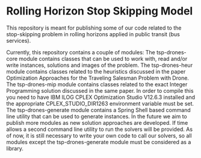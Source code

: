 # Rolling Horizon Stop Skipping Model

This repository is meant for publishing some of our code related to the stop-skipping problem in rolling horizons applied in public transit (bus services).

Currently, this repository contains a couple of modules:
The tsp-drones-core module contains classes that can be used to work with, read and/or write instances, solutions and images of the problem.
The tsp-drones-heur module contains classes related to the heuristics discussed in the paper Optimization Approaches for the Traveling Salesman Problem with Drone.
The tsp-drones-mip module contains classes related to the exact Integer Programming solution discussed in the same paper. In order to compile this you need to have IBM ILOG CPLEX Optimization Studio V12.6.3 installed and the appropriate CPLEX_STUDIO_DIR1263 environment variable must be set.
The tsp-drones-generate module contains a Spring Shell based command line utility that can be used to generate instances.
In the future we aim to publish more modules as new solution approaches are developed. If time allows a second command line utility to run the solvers will be provided. As of now, it is still necessary to write your own code to call our solvers, so all modules except the tsp-drones-generate module must be considered as a library.

